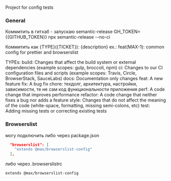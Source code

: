 Project for config tests 

### General
Коммитить в гитхаб - запускаю semantic-release
GH_TOKEN={{GITHUB_TOKEN}} npx semantic-release --no-ci

Коммитить как 
{TYPE}({TICKET}): {description}
ex.: feat(MAX-1): common config for prettier and browserslist

TYPEs:
build: Changes that affect the build system or external dependencies (example scopes: gulp, broccoli, npm)
ci: Changes to our CI configuration files and scripts (example scopes: Travis, Circle, BrowserStack, SauceLabs)
docs: Documentation only changes
feat: A new feature
fix: A bug fix
chore: техдолг, архитектура, настройки, зависимости, те не сам код функциональности приложения
perf: A code change that improves performance
refactor: A code change that neither fixes a bug nor adds a feature
style: Changes that do not affect the meaning of the code (white-space, formatting, missing semi-colons, etc)
test: Adding missing tests or correcting existing tests

### Browserslist
могу подключить либо через package.json
```json
  "browserslist": [
    "extends @max/browserslist-config"
  ],
```
либо через .browserslistrc
```text
extends @max/browserslist-config
```
